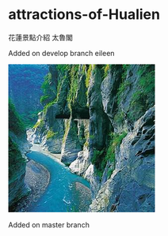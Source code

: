 # attractions-of-Hualien
花蓮景點介紹
太魯閣

Added on develop branch eileen

![Taroko](image/Taroko.jpg)

Added on master branch